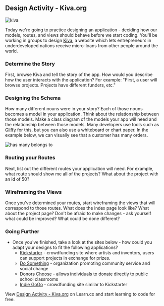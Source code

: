 ## Design Activity - Kiva.org

![kiva](http://www.blogforiowa.com/wordpress/wp-content/uploads/kiva_card.png)

Today we're going to practice designing an application - deciding how our models, routes, and views should behave before we start coding. You'll be working in groups to design [Kiva](http://www.kiva.org), a website which lets entrepreneurs in underdeveloped nations receive micro-loans from other people around the world. 

### Determine the Story

First, browse Kiva and tell the story of the app. How would you describe how the user interacts with the application? For example: "First, a user will browse projects. Projects have different funders, etc."

### Designing the Schema

How many different nouns were in your story? Each of those nouns becomes a model in your application. Think about the relationship between those models. Make a class diagram of the models your app will need and the relationship between those models. Many developers use tools such as [Gliffy](http://www.gliffy.com) for this, but you can also use a whiteboard or chart paper. In the example below, we can visually see that a customer has many orders.

![has many belongs to](http://guides.rubyonrails.org/v2.3.11/images/belongs_to.png)

### Routing your Routes

Next, list out the different routes your application will need. For example, what route should show me all of the projects? What about the project with an id of 50?

### Wireframing the Views

Once you've determined your routes, start wireframing the views that will correspond to those routes. What does the index page look like? What about the project page? Don't be afraid to make changes - ask yourself what could be improved? What could be done different? 

### Going Further

+ Once you've finished, take a look at the sites below - how could you adapt your designs to fit the following applications? 
	+ [Kickstarter](http://www.kickstarter.com) - crowdfunding site where artists and inventors, users can support projects in exchange for prizes. 
	+ [Do Something](http://www.dosomething.org) - organization promoting community service and social change
	+ [Donors Choose](http://www.donorschoose.org) - allows individuals to donate directly to public school classrooms
	+ [Indie GoGo](http://www.indiegogo.com) - crowdfunding site similar to Kickstarter







<p data-visibility='hidden'>View <a href='https://learn.co/lessons/hs-designing-kiva' title='Design Activity - Kiva.org'>Design Activity - Kiva.org</a> on Learn.co and start learning to code for free.</p>
